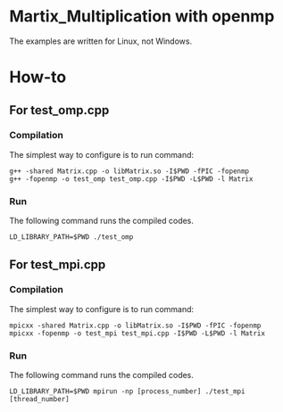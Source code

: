 
# Martix_Multiplication with openmp
The examples are written for Linux, not Windows.

# How-to

## For test_omp.cpp
### Compilation
The simplest way to configure is to run command:
```
g++ -shared Matrix.cpp -o libMatrix.so -I$PWD -fPIC -fopenmp
g++ -fopenmp -o test_omp test_omp.cpp -I$PWD -L$PWD -l Matrix
```

### Run
The following command runs the compiled codes.

```
LD_LIBRARY_PATH=$PWD ./test_omp
```

## For test_mpi.cpp
### Compilation
The simplest way to configure is to run command:
```
mpicxx -shared Matrix.cpp -o libMatrix.so -I$PWD -fPIC -fopenmp
mpicxx -fopenmp -o test_mpi test_mpi.cpp -I$PWD -L$PWD -l Matrix
```

### Run
The following command runs the compiled codes.

```
LD_LIBRARY_PATH=$PWD mpirun -np [process_number] ./test_mpi [thread_number]
```
